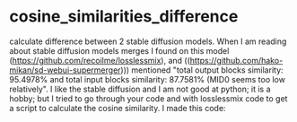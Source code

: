# cosine_similarities_difference
calculate difference between 2 stable diffusion models.
When I am reading about stable diffusion models merges I found on this model (https://github.com/recoilme/losslessmix), and ((https://github.com/hako-mikan/sd-webui-supermerger)))  mentioned "total output blocks similarity: 95.4978% and total input blocks similarity: 87.7581% (MID0 seems too low relatively".
I like the stable diffusion and I am not good at python; it is a hobby; but I tried to go through your code and with losslessmix code to get a script to calculate the cosine similarity.
I made this code:


